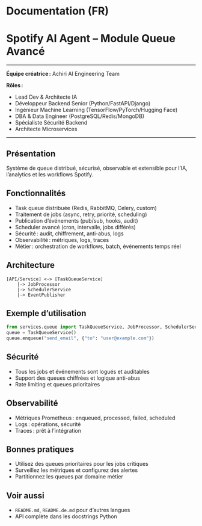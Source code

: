 # Documentation (FR)

# Spotify AI Agent – Module Queue Avancé

---
**Équipe créatrice :** Achiri AI Engineering Team

**Rôles :**
- Lead Dev & Architecte IA
- Développeur Backend Senior (Python/FastAPI/Django)
- Ingénieur Machine Learning (TensorFlow/PyTorch/Hugging Face)
- DBA & Data Engineer (PostgreSQL/Redis/MongoDB)
- Spécialiste Sécurité Backend
- Architecte Microservices
---

## Présentation
Système de queue distribué, sécurisé, observable et extensible pour l’IA, l’analytics et les workflows Spotify.

## Fonctionnalités
- Task queue distribuée (Redis, RabbitMQ, Celery, custom)
- Traitement de jobs (async, retry, priorité, scheduling)
- Publication d’événements (pub/sub, hooks, audit)
- Scheduler avancé (cron, intervalle, jobs différés)
- Sécurité : audit, chiffrement, anti-abus, logs
- Observabilité : métriques, logs, traces
- Métier : orchestration de workflows, batch, événements temps réel

## Architecture
```
[API/Service] <-> [TaskQueueService]
    |-> JobProcessor
    |-> SchedulerService
    |-> EventPublisher
```

## Exemple d’utilisation
```python
from services.queue import TaskQueueService, JobProcessor, SchedulerService, EventPublisher
queue = TaskQueueService()
queue.enqueue("send_email", {"to": "user@example.com"})
```

## Sécurité
- Tous les jobs et événements sont logués et auditables
- Support des queues chiffrées et logique anti-abus
- Rate limiting et queues prioritaires

## Observabilité
- Métriques Prometheus : enqueued, processed, failed, scheduled
- Logs : opérations, sécurité
- Traces : prêt à l’intégration

## Bonnes pratiques
- Utilisez des queues prioritaires pour les jobs critiques
- Surveillez les métriques et configurez des alertes
- Partitionnez les queues par domaine métier

## Voir aussi
- `README.md`, `README.de.md` pour d’autres langues
- API complète dans les docstrings Python


